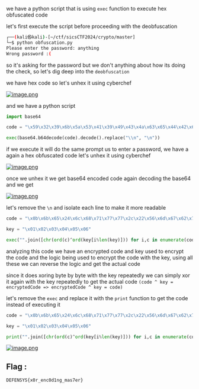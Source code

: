we have a python script that is using `exec` function to execute hex obfuscated code

let's first execute the script before proceeding with the deobfuscation

```bash
┌──(kali㉿kali)-[~/ctf/sicsCTF2024/crypto/master]
└─$ python obfuscation.py
Please enter the password: anything
Wrong password :(
```

so it's asking for the password but we don't anything about how its doing the check, so let's dig deep into the `deobfuscation`

we have hex code so let's unhex it using cyberchef

[![image.png](https://i.postimg.cc/HL7jcT1y/image.png)](https://postimg.cc/kVq7L34J)

and we have a python script

```python
import base64

code = "\x59\x32\x39\x6b\x5a\x53\x41\x39\x49\x43\x4a\x63\x65\x44\x42\x69\x58\x48\x67\x32\x59\x6c\x78\x34\x4e\x6a\x56\x63\x65\x44\x49\x30\x58\x48\x67\x32\x59\x31\x78\x34\x4e\x6a\x68\x63\x65\x44\x63\x78\x58\x48\x67\x33\x4e\x31\x78\x34\x4e\x7a\x64\x63\x65\x44\x4a\x6a\x58\x48\x67\x79\x4d\x6c\x78\x34\x4e\x54\x5a\x63\x65\x44\x5a\x6b\x58\x48\x67\x32\x4e\x31\x78\x34\x4e\x6a\x4a\x63\x65\x44\x63\x33\x58\x48\x67\x32\x4d\x46\x78\x34\x4d\x6a\x5a\x63\x65\x44\x59\x30\x58\x48\x67\x32\x59\x31\x78\x34\x4e\x7a\x64\x63\x65\x44\x59\x78\x58\x48\x67\x33\x4e\x31\x78\x34\x4d\x6a\x5a\x63\x65\x44\x63\x31\x58\x48\x67\x32\x59\x56\x78\x34\x4e\x6a\x5a\x63\x65\x44\x49\x30\x58\x48\x67\x33\x4e\x56\x78\x34\x4e\x6a\x64\x63\x65\x44\x63\x79\x58\x48\x67\x33\x4d\x56\x78\x34\x4e\x7a\x52\x63\x65\x44\x5a\x69\x58\x48\x67\x33\x4e\x31\x78\x34\x4e\x6a\x4a\x63\x65\x44\x4e\x69\x58\x48\x67\x79\x4d\x6c\x78\x34\x4d\x6a\x52\x63\x65\x44\x4a\x6b\x58\x48\x67\x79\x4e\x56\x78\x34\x4d\x32\x4a\x63\x65\x44\x4e\x6a\x58\x48\x67\x79\x4d\x6c\x78\x34\x4d\x6a\x52\x63\x65\x44\x51\x77\x58\x48\x67\x30\x4d\x46\x78\x34\x4e\x44\x42\x63\x65\x44\x51\x30\x58\x48\x67\x30\x59\x31\x78\x34\x4e\x54\x42\x63\x65\x44\x56\x6b\x58\x48\x67\x31\x4e\x6c\x78\x34\x4e\x32\x52\x63\x65\x44\x63\x35\x58\x48\x67\x7a\x4d\x6c\x78\x34\x4e\x7a\x46\x63\x65\x44\x56\x69\x58\x48\x67\x32\x4d\x46\x78\x34\x4e\x6a\x68\x63\x65\x44\x59\x79\x58\x48\x67\x7a\x4d\x6c\x78\x34\x4e\x6a\x64\x63\x65\x44\x4d\x31\x58\x48\x67\x32\x59\x6c\x78\x34\x4e\x6a\x46\x63\x65\x44\x56\x6c\x58\x48\x67\x32\x5a\x6c\x78\x34\x4e\x6a\x4a\x63\x65\x44\x63\x33\x58\x48\x67\x7a\x4d\x6c\x78\x34\x4e\x6a\x4e\x63\x65\x44\x63\x7a\x58\x48\x67\x33\x5a\x6c\x78\x34\x4d\x6a\x52\x63\x65\x44\x4e\x6c\x58\x48\x67\x77\x5a\x6c\x78\x34\x4d\x6a\x5a\x63\x65\x44\x49\x78\x58\x48\x67\x79\x4d\x6c\x78\x34\x4d\x6a\x4e\x63\x65\x44\x63\x30\x58\x48\x67\x33\x4e\x31\x78\x34\x4e\x6d\x5a\x63\x65\x44\x5a\x6d\x58\x48\x67\x33\x4e\x6c\x78\x34\x4d\x6d\x4a\x63\x65\x44\x49\x7a\x58\x48\x67\x31\x59\x31\x78\x34\x4e\x6a\x6c\x63\x65\x44\x63\x30\x58\x48\x67\x79\x4d\x6c\x78\x34\x4e\x6a\x4a\x63\x65\x44\x63\x32\x58\x48\x67\x32\x4d\x46\x78\x34\x4d\x6a\x5a\x63\x65\x44\x59\x34\x58\x48\x67\x32\x59\x31\x78\x34\x4d\x6a\x4a\x63\x65\x44\x49\x30\x58\x48\x67\x7a\x5a\x6c\x78\x34\x4d\x6d\x5a\x63\x65\x44\x49\x32\x58\x48\x67\x79\x59\x6c\x78\x34\x4d\x44\x6c\x63\x65\x44\x59\x78\x58\x48\x67\x32\x4f\x56\x78\x34\x4e\x7a\x56\x63\x65\x44\x59\x30\x58\x48\x67\x7a\x4f\x46\x78\x34\x4d\x44\x6c\x63\x65\x44\x49\x30\x58\x48\x67\x79\x4e\x56\x78\x34\x4d\x6a\x5a\x63\x65\x44\x49\x78\x58\x48\x67\x33\x4d\x6c\x78\x34\x4e\x7a\x46\x63\x65\x44\x5a\x6b\x58\x48\x67\x32\x59\x6c\x78\x34\x4e\x7a\x4a\x63\x65\x44\x49\x35\x58\x48\x67\x79\x4e\x56\x78\x34\x4e\x54\x52\x63\x65\x44\x63\x32\x58\x48\x67\x32\x59\x56\x78\x34\x4e\x6a\x68\x63\x65\x44\x59\x32\x58\x48\x67\x79\x4d\x6c\x78\x34\x4e\x7a\x4e\x63\x65\x44\x59\x31\x58\x48\x67\x33\x4e\x6c\x78\x34\x4e\x7a\x56\x63\x65\x44\x63\x32\x58\x48\x67\x32\x5a\x46\x78\x34\x4e\x7a\x46\x63\x65\x44\x59\x77\x58\x48\x67\x79\x4e\x56\x78\x34\x4d\x32\x4e\x63\x65\x44\x49\x35\x58\x48\x67\x79\x4e\x56\x78\x34\x4d\x6d\x46\x63\x65\x44\x42\x6c\x49\x69\x42\x63\x62\x6d\x74\x6c\x65\x53\x41\x39\x49\x43\x4a\x63\x65\x44\x41\x78\x58\x48\x67\x77\x4d\x6c\x78\x34\x4d\x44\x4e\x63\x65\x44\x41\x30\x58\x48\x67\x77\x4e\x56\x78\x34\x4d\x44\x59\x69\x58\x47\x35\x6c\x65\x47\x56\x6a\x4b\x43\x49\x69\x4c\x6d\x70\x76\x61\x57\x34\x6f\x57\x32\x4e\x6f\x63\x69\x68\x76\x63\x6d\x51\x6f\x59\x79\x6c\x65\x62\x33\x4a\x6b\x4b\x47\x74\x6c\x65\x56\x74\x70\x4a\x57\x78\x6c\x62\x69\x68\x72\x5a\x58\x6b\x70\x58\x53\x6b\x70\x49\x47\x5a\x76\x63\x69\x42\x70\x4c\x47\x4d\x67\x61\x57\x34\x67\x5a\x57\x35\x31\x62\x57\x56\x79\x59\x58\x52\x6c\x4b\x47\x4e\x76\x5a\x47\x55\x70\x58\x53\x6b\x70"

exec(base64.b64decode(code).decode().replace("\\n", "\n"))
```

if we execute it will do the same prompt us to enter a password, we have a again a hex obfuscated code let's unhex it using cyberchef

[![image.png](https://i.postimg.cc/FsQ6wpK5/image.png)](https://postimg.cc/0rcZwpmc)

once we unhex it we get base64 encoded code again decoding the base64 and we get 

[![image.png](https://i.postimg.cc/PJn6sfTz/image.png)](https://postimg.cc/62zVCX7y)

let's remove the `\n` and isolate each line to make it more readable

```python
code = "\x0b\x6b\x65\x24\x6c\x68\x71\x77\x77\x2c\x22\x56\x6d\x67\x62\x77\x60\x26\x64\x6c\x77\x61\x77\x26\x75\x6a\x66\x24\x75\x67\x72\x71\x74\x6b\x77\x62\x3b\x22\x24\x2d\x25\x3b\x3c\x22\x24\x40\x40\x40\x44\x4c\x50\x5d\x56\x7d\x79\x32\x71\x5b\x60\x68\x62\x32\x67\x35\x6b\x61\x5e\x6f\x62\x77\x32\x63\x73\x7f\x24\x3e\x0f\x26\x21\x22\x23\x74\x77\x6f\x6f\x76\x2b\x23\x5c\x69\x74\x22\x62\x76\x60\x26\x68\x6c\x22\x24\x3f\x2f\x26\x2b\x09\x61\x69\x75\x64\x38\x09\x24\x25\x26\x21\x72\x71\x6d\x6b\x72\x29\x25\x54\x76\x6a\x68\x66\x22\x73\x65\x76\x75\x76\x6d\x71\x60\x25\x3c\x29\x25\x2a\x0e"

key = "\x01\x02\x03\x04\x05\x06"

exec("".join([chr(ord(c)^ord(key[i%len(key)])) for i,c in enumerate(code)]))
```

analyzing this code we have an encrypted code and key used to encrypt the code and the logic being used to encrypt the code with the key, using all these we can reverse the logic and get the actual code

since it does xoring byte by byte with the key repeatedly we can simply xor it again with the key repeatedly to get the actual code `(code ^ key = encryptedCode => encryptedCode ^ key = code)` 

let's remove the `exec` and replace it with the `print` function to get the code instead of executing it

```python
code = "\x0b\x6b\x65\x24\x6c\x68\x71\x77\x77\x2c\x22\x56\x6d\x67\x62\x77\x60\x26\x64\x6c\x77\x61\x77\x26\x75\x6a\x66\x24\x75\x67\x72\x71\x74\x6b\x77\x62\x3b\x22\x24\x2d\x25\x3b\x3c\x22\x24\x40\x40\x40\x44\x4c\x50\x5d\x56\x7d\x79\x32\x71\x5b\x60\x68\x62\x32\x67\x35\x6b\x61\x5e\x6f\x62\x77\x32\x63\x73\x7f\x24\x3e\x0f\x26\x21\x22\x23\x74\x77\x6f\x6f\x76\x2b\x23\x5c\x69\x74\x22\x62\x76\x60\x26\x68\x6c\x22\x24\x3f\x2f\x26\x2b\x09\x61\x69\x75\x64\x38\x09\x24\x25\x26\x21\x72\x71\x6d\x6b\x72\x29\x25\x54\x76\x6a\x68\x66\x22\x73\x65\x76\x75\x76\x6d\x71\x60\x25\x3c\x29\x25\x2a\x0e"

key = "\x01\x02\x03\x04\x05\x06"

print("".join([chr(ord(c)^ord(key[i%len(key)])) for i,c in enumerate(code)]))
```

[![image.png](https://i.postimg.cc/HnSBJwb3/image.png)](https://postimg.cc/vxVWk6q6)

## Flag : 

```
DEFENSYS{x0r_enc0d1ng_mas7er}
```
